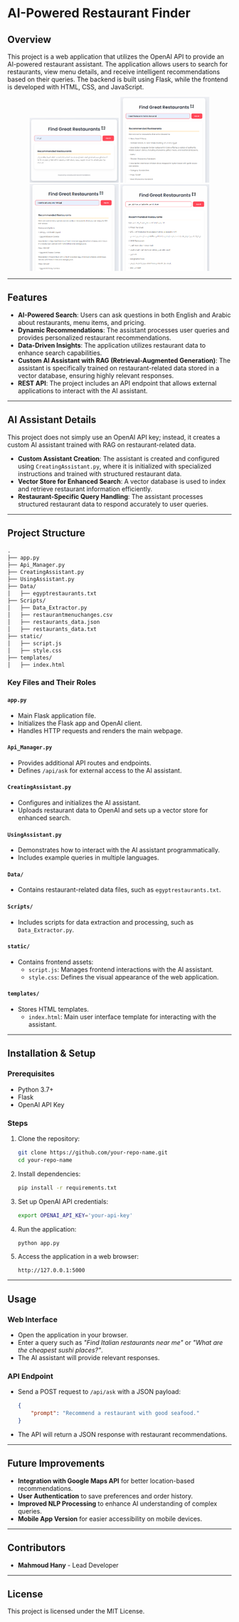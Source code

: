 # AI-Powered Restaurant Finder

## Overview
This project is a web application that utilizes the OpenAI API to provide an AI-powered restaurant assistant. The application allows users to search for restaurants, view menu details, and receive intelligent recommendations based on their queries. The backend is built using Flask, while the frontend is developed with HTML, CSS, and JavaScript.

<p align="center">
  <img src="static/1.PNG" width="200">
  <img src="static/2.PNG" width="200">
  <br>
  <img src="static/3.PNG" width="200">
  <img src="static/4.PNG" width="200">
</p>

---

## Features
- **AI-Powered Search**: Users can ask questions in both English and Arabic about restaurants, menu items, and pricing.
- **Dynamic Recommendations**: The assistant processes user queries and provides personalized restaurant recommendations.
- **Data-Driven Insights**: The application utilizes restaurant data to enhance search capabilities.
- **Custom AI Assistant with RAG (Retrieval-Augmented Generation)**: The assistant is specifically trained on restaurant-related data stored in a vector database, ensuring highly relevant responses.
- **REST API**: The project includes an API endpoint that allows external applications to interact with the AI assistant.

---

## AI Assistant Details
This project does not simply use an OpenAI API key; instead, it creates a custom AI assistant trained with RAG on restaurant-related data. 

- **Custom Assistant Creation**: The assistant is created and configured using `CreatingAssistant.py`, where it is initialized with specialized instructions and trained with structured restaurant data.
- **Vector Store for Enhanced Search**: A vector database is used to index and retrieve restaurant information efficiently.
- **Restaurant-Specific Query Handling**: The assistant processes structured restaurant data to respond accurately to user queries.

---

## Project Structure
```
.
├── app.py
├── Api_Manager.py
├── CreatingAssistant.py
├── UsingAssistant.py
├── Data/
│   ├── egyptrestaurants.txt
├── Scripts/
│   ├── Data_Extractor.py
│   ├── restaurantmenuchanges.csv
│   ├── restaurants_data.json
│   ├── restaurants_data.txt
├── static/
│   ├── script.js
│   ├── style.css
├── templates/
│   ├── index.html
```

### Key Files and Their Roles

#### `app.py`
- Main Flask application file.
- Initializes the Flask app and OpenAI client.
- Handles HTTP requests and renders the main webpage.

#### `Api_Manager.py`
- Provides additional API routes and endpoints.
- Defines `/api/ask` for external access to the AI assistant.

#### `CreatingAssistant.py`
- Configures and initializes the AI assistant.
- Uploads restaurant data to OpenAI and sets up a vector store for enhanced search.

#### `UsingAssistant.py`
- Demonstrates how to interact with the AI assistant programmatically.
- Includes example queries in multiple languages.

#### `Data/`
- Contains restaurant-related data files, such as `egyptrestaurants.txt`.

#### `Scripts/`
- Includes scripts for data extraction and processing, such as `Data_Extractor.py`.

#### `static/`
- Contains frontend assets:
  - `script.js`: Manages frontend interactions with the AI assistant.
  - `style.css`: Defines the visual appearance of the web application.

#### `templates/`
- Stores HTML templates.
  - `index.html`: Main user interface template for interacting with the assistant.

---

## Installation & Setup
### Prerequisites
- Python 3.7+
- Flask
- OpenAI API Key

### Steps
1. Clone the repository:
   ```bash
   git clone https://github.com/your-repo-name.git
   cd your-repo-name
   ```
2. Install dependencies:
   ```bash
   pip install -r requirements.txt
   ```
3. Set up OpenAI API credentials:
   ```bash
   export OPENAI_API_KEY='your-api-key'
   ```
4. Run the application:
   ```bash
   python app.py
   ```
5. Access the application in a web browser:
   ```
   http://127.0.0.1:5000
   ```

---

## Usage
### Web Interface
- Open the application in your browser.
- Enter a query such as *"Find Italian restaurants near me"* or *"What are the cheapest sushi places?"*.
- The AI assistant will provide relevant responses.

### API Endpoint
- Send a POST request to `/api/ask` with a JSON payload:
  ```json
  {
      "prompt": "Recommend a restaurant with good seafood."
  }
  ```
- The API will return a JSON response with restaurant recommendations.

---

## Future Improvements
- **Integration with Google Maps API** for better location-based recommendations.
- **User Authentication** to save preferences and order history.
- **Improved NLP Processing** to enhance AI understanding of complex queries.
- **Mobile App Version** for easier accessibility on mobile devices.

---

## Contributors
- **Mahmoud Hany** - Lead Developer

---

## License
This project is licensed under the MIT License.

